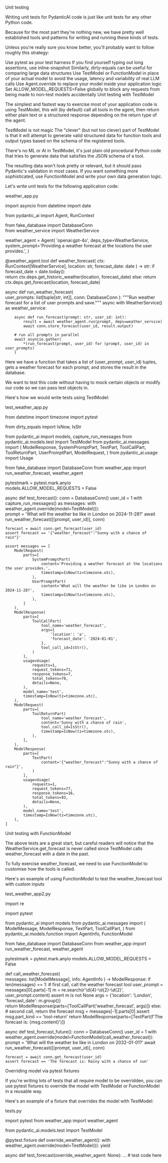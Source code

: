 Unit testing

Writing unit tests for PydanticAI code is just like unit tests for any other Python code.

Because for the most part they're nothing new, we have pretty well established tools and patterns for writing and running these kinds of tests.

Unless you're really sure you know better, you'll probably want to follow roughly this strategy:

Use pytest as your test harness
If you find yourself typing out long assertions, use inline-snapshot
Similarly, dirty-equals can be useful for comparing large data structures
Use TestModel or FunctionModel in place of your actual model to avoid the usage, latency and variability of real LLM calls
Use Agent.override to replace your model inside your application logic
Set ALLOW_MODEL_REQUESTS=False globally to block any requests from being made to non-test models accidentally
Unit testing with TestModel

The simplest and fastest way to exercise most of your application code is using TestModel, this will (by default) call all tools in the agent, then return either plain text or a structured response depending on the return type of the agent.

TestModel is not magic
The "clever" (but not too clever) part of TestModel is that it will attempt to generate valid structured data for function tools and output types based on the schema of the registered tools.

There's no ML or AI in TestModel, it's just plain old procedural Python code that tries to generate data that satisfies the JSON schema of a tool.

The resulting data won't look pretty or relevant, but it should pass Pydantic's validation in most cases. If you want something more sophisticated, use FunctionModel and write your own data generation logic.

Let's write unit tests for the following application code:

weather_app.py

import asyncio
from datetime import date

from pydantic_ai import Agent, RunContext

from fake_database import DatabaseConn  
from weather_service import WeatherService  

weather_agent = Agent(
    'openai:gpt-4o',
    deps_type=WeatherService,
    system_prompt='Providing a weather forecast at the locations the user provides.',
)


@weather_agent.tool
def weather_forecast(
    ctx: RunContext[WeatherService], location: str, forecast_date: date
) -> str:
    if forecast_date < date.today():  
        return ctx.deps.get_historic_weather(location, forecast_date)
    else:
        return ctx.deps.get_forecast(location, forecast_date)


async def run_weather_forecast(  
    user_prompts: list[tuple[str, int]], conn: DatabaseConn
):
    """Run weather forecast for a list of user prompts and save."""
    async with WeatherService() as weather_service:

        async def run_forecast(prompt: str, user_id: int):
            result = await weather_agent.run(prompt, deps=weather_service)
            await conn.store_forecast(user_id, result.output)

        # run all prompts in parallel
        await asyncio.gather(
            *(run_forecast(prompt, user_id) for (prompt, user_id) in user_prompts)
        )
Here we have a function that takes a list of (user_prompt, user_id) tuples, gets a weather forecast for each prompt, and stores the result in the database.

We want to test this code without having to mock certain objects or modify our code so we can pass test objects in.

Here's how we would write tests using TestModel:

test_weather_app.py

from datetime import timezone
import pytest

from dirty_equals import IsNow, IsStr

from pydantic_ai import models, capture_run_messages
from pydantic_ai.models.test import TestModel
from pydantic_ai.messages import (
    ModelResponse,
    SystemPromptPart,
    TextPart,
    ToolCallPart,
    ToolReturnPart,
    UserPromptPart,
    ModelRequest,
)
from pydantic_ai.usage import Usage

from fake_database import DatabaseConn
from weather_app import run_weather_forecast, weather_agent

pytestmark = pytest.mark.anyio  
models.ALLOW_MODEL_REQUESTS = False  


async def test_forecast():
    conn = DatabaseConn()
    user_id = 1
    with capture_run_messages() as messages:
        with weather_agent.override(model=TestModel()):  
            prompt = 'What will the weather be like in London on 2024-11-28?'
            await run_weather_forecast([(prompt, user_id)], conn)  

    forecast = await conn.get_forecast(user_id)
    assert forecast == '{"weather_forecast":"Sunny with a chance of rain"}'  

    assert messages == [  
        ModelRequest(
            parts=[
                SystemPromptPart(
                    content='Providing a weather forecast at the locations the user provides.',
                    timestamp=IsNow(tz=timezone.utc),
                ),
                UserPromptPart(
                    content='What will the weather be like in London on 2024-11-28?',
                    timestamp=IsNow(tz=timezone.utc),  
                ),
            ]
        ),
        ModelResponse(
            parts=[
                ToolCallPart(
                    tool_name='weather_forecast',
                    args={
                        'location': 'a',
                        'forecast_date': '2024-01-01',  
                    },
                    tool_call_id=IsStr(),
                )
            ],
            usage=Usage(
                requests=1,
                request_tokens=71,
                response_tokens=7,
                total_tokens=78,
                details=None,
            ),
            model_name='test',
            timestamp=IsNow(tz=timezone.utc),
        ),
        ModelRequest(
            parts=[
                ToolReturnPart(
                    tool_name='weather_forecast',
                    content='Sunny with a chance of rain',
                    tool_call_id=IsStr(),
                    timestamp=IsNow(tz=timezone.utc),
                ),
            ],
        ),
        ModelResponse(
            parts=[
                TextPart(
                    content='{"weather_forecast":"Sunny with a chance of rain"}',
                )
            ],
            usage=Usage(
                requests=1,
                request_tokens=77,
                response_tokens=16,
                total_tokens=93,
                details=None,
            ),
            model_name='test',
            timestamp=IsNow(tz=timezone.utc),
        ),
    ]
Unit testing with FunctionModel

The above tests are a great start, but careful readers will notice that the WeatherService.get_forecast is never called since TestModel calls weather_forecast with a date in the past.

To fully exercise weather_forecast, we need to use FunctionModel to customise how the tools is called.

Here's an example of using FunctionModel to test the weather_forecast tool with custom inputs

test_weather_app2.py

import re

import pytest

from pydantic_ai import models
from pydantic_ai.messages import (
    ModelMessage,
    ModelResponse,
    TextPart,
    ToolCallPart,
)
from pydantic_ai.models.function import AgentInfo, FunctionModel

from fake_database import DatabaseConn
from weather_app import run_weather_forecast, weather_agent

pytestmark = pytest.mark.anyio
models.ALLOW_MODEL_REQUESTS = False


def call_weather_forecast(  
    messages: list[ModelMessage], info: AgentInfo
) -> ModelResponse:
    if len(messages) == 1:
        # first call, call the weather forecast tool
        user_prompt = messages[0].parts[-1]
        m = re.search(r'\d{4}-\d{2}-\d{2}', user_prompt.content)
        assert m is not None
        args = {'location': 'London', 'forecast_date': m.group()}  
        return ModelResponse(parts=[ToolCallPart('weather_forecast', args)])
    else:
        # second call, return the forecast
        msg = messages[-1].parts[0]
        assert msg.part_kind == 'tool-return'
        return ModelResponse(parts=[TextPart(f'The forecast is: {msg.content}')])


async def test_forecast_future():
    conn = DatabaseConn()
    user_id = 1
    with weather_agent.override(model=FunctionModel(call_weather_forecast)):  
        prompt = 'What will the weather be like in London on 2032-01-01?'
        await run_weather_forecast([(prompt, user_id)], conn)

    forecast = await conn.get_forecast(user_id)
    assert forecast == 'The forecast is: Rainy with a chance of sun'
Overriding model via pytest fixtures

If you're writing lots of tests that all require model to be overridden, you can use pytest fixtures to override the model with TestModel or FunctionModel in a reusable way.

Here's an example of a fixture that overrides the model with TestModel:

tests.py

import pytest
from weather_app import weather_agent

from pydantic_ai.models.test import TestModel


@pytest.fixture
def override_weather_agent():
    with weather_agent.override(model=TestModel()):
        yield


async def test_forecast(override_weather_agent: None):
    ...
    # test code here